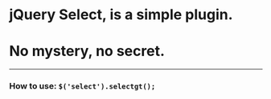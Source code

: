 # jQuery Select, is a simple plugin.
# No mystery, no secret.

-----------------

### How to use:  `$('select').selectgt();`





